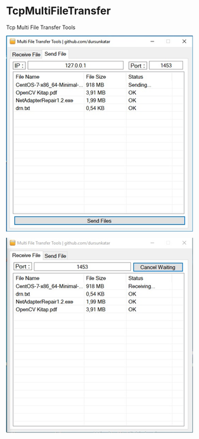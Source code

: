 # TcpMultiFileTransfer
Tcp Multi File Transfer Tools

![filesend](https://github.com/dursunkatar/TcpMultiFileTransfer/blob/master/sendfile.jpg)

![receive](https://github.com/dursunkatar/TcpMultiFileTransfer/blob/master/receive.jpg)
